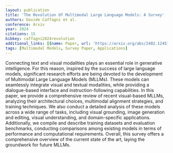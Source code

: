 ```yaml
---
layout: publication
title: 'The Revolution Of Multimodal Large Language Models: A Survey'
authors: Davide Caffagni et al.
conference: Arxiv
year: 2024
citations: 15
bibkey: caffagni2024revolution
additional_links: [{name: Paper, url: 'https://arxiv.org/abs/2402.12451'}]
tags: [Multimodal Models, Survey Paper, Applications]
---
```

Connecting text and visual modalities plays an essential role in generative
intelligence. For this reason, inspired by the success of large language
models, significant research efforts are being devoted to the development of
Multimodal Large Language Models (MLLMs). These models can seamlessly integrate
visual and textual modalities, while providing a dialogue-based interface and
instruction-following capabilities. In this paper, we provide a comprehensive
review of recent visual-based MLLMs, analyzing their architectural choices,
multimodal alignment strategies, and training techniques. We also conduct a
detailed analysis of these models across a wide range of tasks, including
visual grounding, image generation and editing, visual understanding, and
domain-specific applications. Additionally, we compile and describe training
datasets and evaluation benchmarks, conducting comparisons among existing
models in terms of performance and computational requirements. Overall, this
survey offers a comprehensive overview of the current state of the art, laying
the groundwork for future MLLMs.